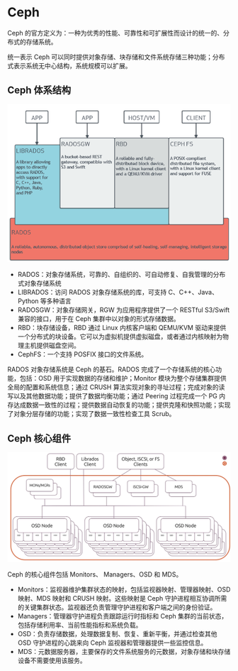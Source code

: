 # Ceph

Ceph 的官方定义为：一种为优秀的性能、可靠性和可扩展性而设计的统一的、分布式的存储系统。

统一表示 Ceph 可以同时提供对象存储、块存储和文件系统存储三种功能；分布式表示系统无中心结构，系统规模可以扩展。

## Ceph 体系结构

![体系结构](./Ceph体系结构.png)

- RADOS：对象存储系统，可靠的、自组织的、可自动修复、自我管理的分布式对象存储系统
- LIBRADOS：访问 RADOS 对象存储系统的库，可支持 C、C++、Java、Python 等多种语言
- RADOSGW：对象存储网关，RGW 为应用程序提供了一个 RESTful S3/Swift 兼容的接口，用于在 Ceph 集群中以对象的形式存储数据。
- RBD：块存储设备，RBD 通过 Linux 内核客户端和 QEMU/KVM 驱动来提供一个分布式的块设备。它可以为虚拟机提供虚拟磁盘，或者通过内核映射为物理主机提供磁盘空间。
- CephFS：一个支持 POSFIX 接口的文件系统。

RADOS 对象存储系统是 Ceph 的基石。RADOS 完成了一个存储系统的核心功能，包括：OSD 用于实现数据的存储和维护；Monitor 模块为整个存储集群提供全局的配置和系统信息；通过 CRUSH 算法实现对象的寻址过程；完成对象的读写以及其他数据功能；提供了数据均衡功能；通过 Peering 过程完成一个 PG 内存达成数据一致性的过程；提供数据自动恢复的功能；提供克隆和快照功能；实现了对象分层存储的功能；实现了数据一致性检查工具 Scrub。

## Ceph 核心组件

![核心组件](./Ceph核心组件.png)

Ceph 的核心组件包括 Monitors、 Managers、OSD 和 MDS。

- Monitors：监视器维护集群状态的映射，包括监视器映射、管理器映射、OSD 映射、MDS 映射和 CRUSH 映射。这些映射是 Ceph 守护进程相互协调所需的关键集群状态。监视器还负责管理守护进程和客户端之间的身份验证。
- Managers：管理器守护进程负责跟踪运行时指标和 Ceph 集群的当前状态，包括存储利用率、当前性能指标和系统负载。
- OSD：负责存储数据，处理数据复制、恢复、重新平衡，并通过检查其他 OSD 守护进程的心跳来向 Ceph 监视器和管理器提供一些监控信息。
- MDS：元数据服务器，主要保存的文件系统服务的元数据，对象存储和块存储设备不需要使用该服务。
